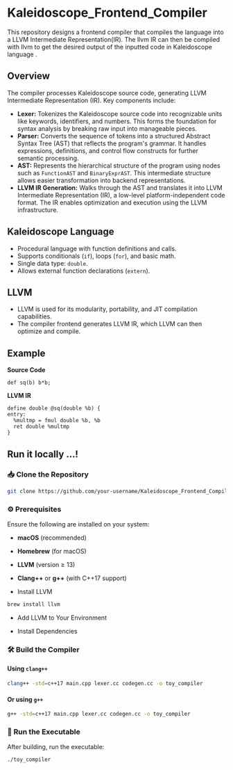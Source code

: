 # Kaleidoscope_Frontend_Compiler
This repository designs a frontend compiler that compiles the language into a LLVM Intermediate Representation(IR). The llvm IR can then be compiled with llvm to get the desired output of the inputted code in Kaleidoscope language .

## Overview

The compiler processes Kaleidoscope source code, generating LLVM Intermediate Representation (IR). Key components include:

-   **Lexer:** Tokenizes the Kaleidoscope source code into recognizable units like keywords, identifiers, and numbers. This forms the foundation for syntax analysis by breaking raw input into manageable pieces.
-   **Parser:** Converts the sequence of tokens into a structured Abstract Syntax Tree (AST) that reflects the program's grammar. It handles expressions, definitions, and control flow constructs for further semantic processing.
-   **AST:** Represents the hierarchical structure of the program using nodes such as `FunctionAST` and `BinaryExprAST`. This intermediate structure allows easier transformation into backend representations.
-   **LLVM IR Generation:** Walks through the AST and translates it into LLVM Intermediate Representation (IR), a low-level platform-independent code format. The IR enables optimization and execution using the LLVM infrastructure.

## Kaleidoscope Language

-   Procedural language with function definitions and calls. 
-   Supports conditionals (`if`), loops (`for`), and basic math. 
-   Single data type: `double`. 
-   Allows external function declarations (`extern`). 

## LLVM

-   LLVM is used for its modularity, portability, and JIT compilation capabilities. 
-   The compiler frontend generates LLVM IR, which LLVM can then optimize and compile. 

## Example
**Source Code** 
```
def sq(b) b*b;
```
**LLVM IR**
```
define double @sq(double %b) {
entry:
  %multmp = fmul double %b, %b
  ret double %multmp
}
```

## Run it locally ...!
### 📥 Clone the Repository

```bash
git clone https://github.com/your-username/Kaleidoscope_Frontend_Compiler.git
```

### ⚙️ Prerequisites

Ensure the following are installed on your system:

- **macOS** (recommended)
- **Homebrew** (for macOS)
- **LLVM** (version ≥ 13)
- **Clang++** or **g++** (with C++17 support)

- Install LLVM
```bash
brew install llvm
```

- Add LLVM to Your Environment

- Install Dependencies

### 🛠️ Build the Compiler

#### Using `clang++`
```bash
clang++ -std=c++17 main.cpp lexer.cc codegen.cc -o toy_compiler 
```

#### Or using `g++`
```bash
g++ -std=c++17 main.cpp lexer.cc codegen.cc -o toy_compiler 
```

### 🚀 Run the Executable
After building, run the executable:
```bash
./toy_compiler
```

